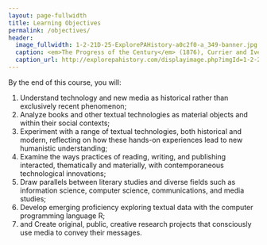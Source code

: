 ```yaml
---
layout: page-fullwidth
title: Learning Objectives
permalink: /objectives/
header:
  image_fullwidth: 1-2-21D-25-ExplorePAHistory-a0c2f0-a_349-banner.jpg
  caption: <em>The Progress of the Century</em> (1876), Currier and Ives, via Explore PA History
  caption_url: http://explorepahistory.com/displayimage.php?imgId=1-2-21D
---
```


By the end of this course, you will:

1. Understand technology and new media as historical rather than exclusively recent phenomenon;
2. Analyze books and other textual technologies as material objects and within their social contexts;
3. Experiment with a range of textual technologies, both historical and modern, reflecting on how these hands-on experiences lead to new humanistic understanding;
4. Examine the ways practices of reading, writing, and publishing interacted, thematically and materially, with contemporaneous technological innovations;
5. Draw parallels between literary studies and diverse fields such as information science, computer science, communications, and media studies;
6. Develop emerging proficiency exploring textual data with the computer programming language R; 
7. and Create original, public, creative research projects that consciously use media to convey their messages.